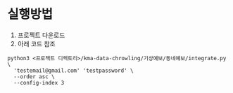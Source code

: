 # 실행방법
1. 프로젝트 다운로드
2. 아래 코드 참조
```
python3 <프로젝트 디렉토리>/kma-data-chrowling/기상예보/동네예보/integrate.py \
  'testemail@gmail.com' 'testpassword' \
  --order asc \
  --config-index 3
```
